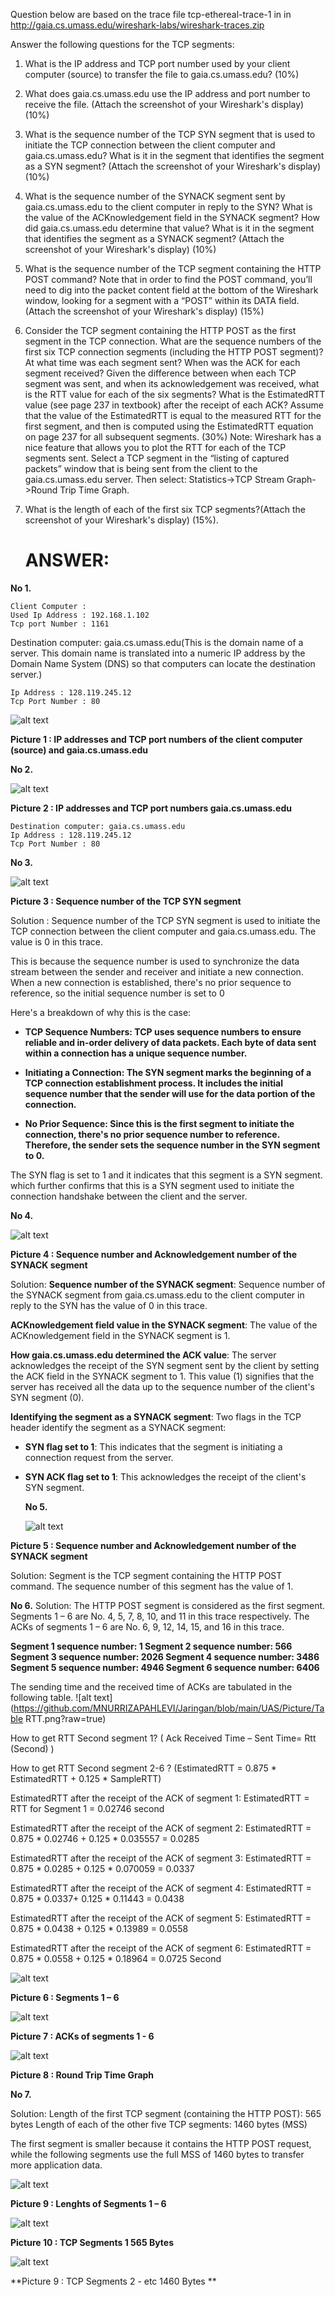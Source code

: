 Question  below are based on the trace file tcp-ethereal-trace-1 in in http://gaia.cs.umass.edu/wireshark-labs/wireshark-traces.zip

Answer the following questions for the TCP segments:
1.	What is the IP address and TCP port number used by your client computer (source) to transfer the file to gaia.cs.umass.edu? (10%)

2.	What does gaia.cs.umass.edu use the IP address and port number to receive the file. (Attach the screenshot of your Wireshark's display) (10%)

3.	What is the sequence number of the TCP SYN segment that is used to initiate the TCP connection between the client computer and gaia.cs.umass.edu? What is it in the segment that identifies the segment as a SYN segment? (Attach the screenshot of your Wireshark's display) (10%)

4.	What is the sequence number of the SYNACK segment sent by gaia.cs.umass.edu to the client computer in reply to the SYN? What is the value of the ACKnowledgement field in the SYNACK segment? How did gaia.cs.umass.edu determine that value? What is it in the segment that identifies the segment as a SYNACK segment? (Attach the screenshot of your Wireshark's display) (10%)

5.	What is the sequence number of the TCP segment containing the HTTP POST command? Note that in order to find the POST command, you’ll need to dig into the packet content field at the bottom of the Wireshark window, looking for a segment with a “POST” within its DATA field.(Attach the screenshot of your Wireshark's display) (15%)

6.	Consider the TCP segment containing the HTTP POST as the first segment in the TCP connection. What are the sequence numbers of the first six TCP connection segments (including the HTTP POST segment)? At what time was each segment sent? When was the ACK for each segment received? Given the difference between when each TCP segment was sent, and when its acknowledgement was received, what is the RTT value for each of the six segments? What is the EstimatedRTT value (see page 237 in textbook) after the receipt of each ACK? Assume that the value of the EstimatedRTT is equal to the measured RTT for the first segment, and then is computed using the EstimatedRTT equation on page 237 for all subsequent segments. (30%)
Note: Wireshark has a nice feature that allows you to plot the RTT for each of the TCP segments sent. Select a TCP segment in the “listing of captured packets” window that is being sent from the client to the gaia.cs.umass.edu server. Then select: Statistics->TCP Stream Graph->Round Trip Time Graph.

7.	What is the length of each of the first six TCP segments?(Attach the screenshot of your Wireshark's display)  (15%).

	# ANSWER:
**No 1.** 

	Client Computer : 
	Used Ip Address : 192.168.1.102
	Tcp port Number : 1161
	
  Destination computer: gaia.cs.umass.edu(This is the domain name of a server. This domain name is translated into a numeric IP address by the Domain Name System     (DNS) so that computers can locate the destination server.)
  
	Ip Address : 128.119.245.12
	Tcp Port Number : 80

 ![alt text](https://github.com/MNURRIZAPAHLEVI/Jaringan/blob/main/UAS/Picture/Picture%201.png?raw=true)
 
 **Picture 1 : IP addresses and TCP port numbers of the client computer (source) and gaia.cs.umass.edu**

 **No 2.** 

  ![alt text](https://github.com/MNURRIZAPAHLEVI/Jaringan/blob/main/UAS/Picture/Picture2.png?raw=true)

  **Picture 2 : IP addresses and TCP port numbers gaia.cs.umass.edu**


  	Destination computer: gaia.cs.umass.edu
	Ip Address : 128.119.245.12
	Tcp Port Number : 80

 **No 3.** 
 
 ![alt text](https://github.com/MNURRIZAPAHLEVI/Jaringan/blob/main/UAS/Picture/Picture3.png?raw=true)
 
**Picture 3 : Sequence number of the TCP SYN segment**

Solution : Sequence number of the TCP SYN segment is used to initiate the TCP connection between the client computer and gaia.cs.umass.edu. The value is 0 in this trace.

This is because the sequence number is used to synchronize the data stream between the sender and receiver and initiate a new connection. When a new connection is established, there's no prior sequence to reference, so the initial sequence number is set to 0

Here's a breakdown of why this is the case:

- **TCP Sequence Numbers: TCP uses sequence numbers to ensure reliable and in-order delivery of data packets. Each byte of data sent within a connection has a unique sequence number.**

- **Initiating a Connection: The SYN segment marks the beginning of a TCP connection establishment process. It includes the initial sequence number that the sender will use for the data portion of the connection.**

- **No Prior Sequence: Since this is the first segment to initiate the connection, there's no prior sequence number to reference. Therefore, the sender sets the sequence number in the SYN segment to 0.**

The SYN flag is set to 1 and it indicates that this segment is a SYN segment. which further confirms that this is a SYN segment used to initiate the connection handshake between the client and the server.

**No 4.** 

![alt text](https://github.com/MNURRIZAPAHLEVI/Jaringan/blob/main/UAS/Picture/Picture4.png?raw=true)
 
**Picture 4 : Sequence number and Acknowledgement number of the SYNACK segment**

Solution: 
**Sequence number of the SYNACK segment**: Sequence number of the SYNACK segment from gaia.cs.umass.edu to the client computer in reply to the SYN has the value of 0 in this trace.
	
**ACKnowledgement field value in the SYNACK segment**: The value of the ACKnowledgement field in the SYNACK segment is 1.

**How gaia.cs.umass.edu determined the ACK value**: The server acknowledges the receipt of the SYN segment sent by the client by setting the ACK field in the SYNACK segment to 1. This value (1) signifies that the server has received all the data up to the sequence number of the client's SYN segment (0).

**Identifying the segment as a SYNACK segment**: Two flags in the TCP header identify the segment as a SYNACK segment: 
- **SYN flag set to 1**: This indicates that the segment is initiating a connection request from the server.
- **SYN ACK flag set to 1**: This acknowledges the receipt of the client's SYN segment.

  **No 5.**

  ![alt text](https://github.com/MNURRIZAPAHLEVI/Jaringan/blob/main/UAS/Picture/Picture5.png?raw=true)
 
**Picture 5 : Sequence number and Acknowledgement number of the SYNACK segment**

Solution:  Segment is the TCP segment containing the HTTP POST command. The sequence number of this segment has the value of 1. 

**No 6.**
Solution: The HTTP POST segment is considered as the first segment. Segments 1 – 6 are No. 4, 5, 7, 8, 10, and 11 in this trace respectively. The ACKs of segments 1 – 6 are No. 6, 9, 12, 14, 15, and 16 in this trace.

**Segment 1 sequence number: 1 
Segment 2 sequence number: 566 
Segment 3 sequence number: 2026 
Segment 4 sequence number: 3486 
Segment 5 sequence number: 4946 
Segment 6 sequence number: 6406**

The sending time and the received time of ACKs are tabulated in the following table.
![alt text](https://github.com/MNURRIZAPAHLEVI/Jaringan/blob/main/UAS/Picture/Table RTT.png?raw=true)

How to get RTT Second segment 1? 
( Ack Received Time – Sent Time= Rtt (Second) )

How to get RTT Second segment 2-6 ? 
(EstimatedRTT = 0.875 * EstimatedRTT + 0.125 * SampleRTT)

EstimatedRTT after the receipt of the ACK of segment 1:
EstimatedRTT = RTT for Segment 1 = 0.02746 second

EstimatedRTT after the receipt of the ACK of segment 2: 
EstimatedRTT = 0.875 * 0.02746 + 0.125 * 0.035557 = 0.0285

EstimatedRTT after the receipt of the ACK of segment 3: 
EstimatedRTT = 0.875 * 0.0285 + 0.125 * 0.070059 = 0.0337

EstimatedRTT after the receipt of the ACK of segment 4: 
EstimatedRTT = 0.875 * 0.0337+ 0.125 * 0.11443 = 0.0438

EstimatedRTT after the receipt of the ACK of segment 5: 
EstimatedRTT = 0.875 * 0.0438 + 0.125 * 0.13989 = 0.0558

EstimatedRTT after the receipt of the ACK of segment 6: 
EstimatedRTT = 0.875 * 0.0558 + 0.125 * 0.18964 = 0.0725 Second

  ![alt text](https://github.com/MNURRIZAPAHLEVI/Jaringan/blob/main/UAS/Picture/Picture6.png?raw=true)

**Picture 6 : Segments 1 – 6**

  ![alt text](https://github.com/MNURRIZAPAHLEVI/Jaringan/blob/main/UAS/Picture/Picture7.png?raw=true)

**Picture 7 : ACKs of segments 1 - 6**

  ![alt text](https://github.com/MNURRIZAPAHLEVI/Jaringan/blob/main/UAS/Picture/Picture8.png?raw=true)

**Picture 8 : Round Trip Time Graph**

**No 7.**

Solution: Length of the first TCP segment (containing the HTTP POST): 565 bytes Length of each of the other five TCP segments: 1460 bytes (MSS) 

The first segment is smaller because it contains the HTTP POST request, while the following segments use the full MSS of 1460 bytes to transfer more application data.

 ![alt text](https://github.com/MNURRIZAPAHLEVI/Jaringan/blob/main/UAS/Picture/Picture9.png?raw=true)

**Picture 9 : Lenghts of Segments 1 – 6**

 ![alt text](https://github.com/MNURRIZAPAHLEVI/Jaringan/blob/main/UAS/Picture/Picture10.png?raw=true)

**Picture 10 : TCP Segments 1 565 Bytes**

 ![alt text](https://github.com/MNURRIZAPAHLEVI/Jaringan/blob/main/UAS/Picture/Picture11.png?raw=true)

**Picture 9 : TCP Segments 2 - etc 1460 Bytes **
